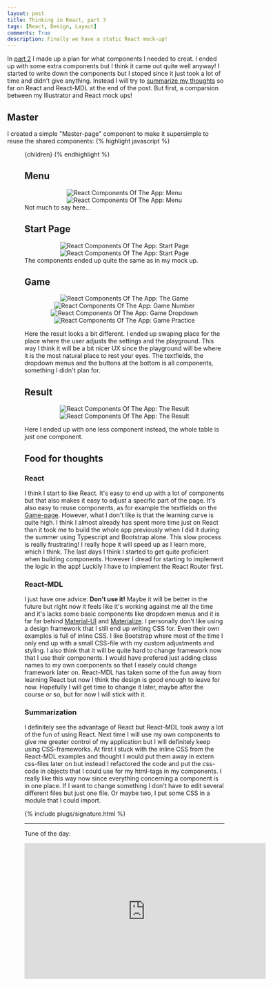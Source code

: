 ```yaml
---
layout: post
title: Thinking in React, part 3
tags: [React, Design, Layout]
comments: True
description: Finally we have a static React mock-up!
---
```

In [part 2](/thinking-in-react-pt2/) I made up a plan for what components I needed to creat. I ended up with some extra components but I think it came out quite well anyway! I started to write down the components but I stoped since it just took a lot of time and didn't give anything. Instead I will try to [summarize my thoughts](#food-for-thoughts) so far on React and React-MDL at the end of the post. But first, a comparsion between my Illustrator and React mock ups!

## Master
I created a simple "Master-page" component to make it supersimple to reuse the shared components:
{% highlight javascript %}
<Layout fixedHeader>
  <CustomHeader />
  <Menu />
  <Content>
    <Container>
      {children}
    </Container>
  </Content>
</Layout>
{% endhighlight %}

<h2>Menu</h2>
<div style="display: flex; flex-wrap: wrap; justify-content: space-around; ">
  <img src="https://raw.githubusercontent.com/OskarKlintrotSkolarbeteWP14/2dv607.oskarklintrot.se/gh-pages/public/pics/figurkoder_react_menu.gif" alt="React Components Of The App: Menu">
  <img src="https://raw.githubusercontent.com/OskarKlintrotSkolarbeteWP14/2dv607.oskarklintrot.se/gh-pages/public/pics/screenshots_2015-12-08/menu.png" alt="React Components Of The App: Menu">
</div>
Not much to say here...

<h2>Start Page</h2>
<div style="display: flex; flex-wrap: wrap; justify-content: space-around; ">
  <img src="https://raw.githubusercontent.com/OskarKlintrotSkolarbeteWP14/2dv607.oskarklintrot.se/gh-pages/public/pics/figurkoder_react_start.gif" alt="React Components Of The App: Start Page">
  <img src="https://raw.githubusercontent.com/OskarKlintrotSkolarbeteWP14/2dv607.oskarklintrot.se/gh-pages/public/pics/screenshots_2015-12-08/startPage.png" alt="React Components Of The App: Start Page">
</div>
The components ended up quite the same as in my mock up.

## Game
<div style="display: flex; flex-wrap: wrap; justify-content: space-around; ">
<img src="https://raw.githubusercontent.com/OskarKlintrotSkolarbeteWP14/2dv607.oskarklintrot.se/gh-pages/public/pics/figurkoder_react_game.gif" alt="React Components Of The App: The Game">
<img src="https://raw.githubusercontent.com/OskarKlintrotSkolarbeteWP14/2dv607.oskarklintrot.se/gh-pages/public/pics/screenshots_2015-12-08/gameNum.png" alt="React Components Of The App: Game Number">
<img src="https://raw.githubusercontent.com/OskarKlintrotSkolarbeteWP14/2dv607.oskarklintrot.se/gh-pages/public/pics/screenshots_2015-12-08/gameDrop.png" alt="React Components Of The App: Game Dropdown">
<img src="https://raw.githubusercontent.com/OskarKlintrotSkolarbeteWP14/2dv607.oskarklintrot.se/gh-pages/public/pics/screenshots_2015-12-08/gamePractice.png" alt="React Components Of The App: Game Practice">
</div>

Here the result looks a bit different. I ended up swaping place for the place where the user adjusts the settings and the playground. This way I think it will be a bit nicer UX since the playground will be where it is the most natural place to rest your eyes. The textfields, the dropdown menus and the buttons at the bottom is all components, something I didn't plan for.

## Result
<div style="display: flex; flex-wrap: wrap; justify-content: space-around; ">
  <img src="https://raw.githubusercontent.com/OskarKlintrotSkolarbeteWP14/2dv607.oskarklintrot.se/gh-pages/public/pics/figurkoder_react_result.gif" alt="React Components Of The App: The Result">
  <img src="https://raw.githubusercontent.com/OskarKlintrotSkolarbeteWP14/2dv607.oskarklintrot.se/gh-pages/public/pics/screenshots_2015-12-08/result.png" alt="React Components Of The App: The Result">
</div>

Here I ended up with one less component instead, the whole table is just one component.


## Food for thoughts
### React
I think I start to like React. It's easy to end up with a lot of components but that also makes it easy to adjust a specific part of the page. It's also easy to reuse components, as for example the textfields on the [Game-page](#game). However, what I don't like is that the learning curve is quite high. I think I almost already has spent more time just on React than it took me to build the whole app previously when I did it during the summer using Typescript and Bootstrap alone. This slow process is really frustrating! I really hope it will speed up as I learn more, which I think. The last days I think I started to get quite proficient when building components. However I dread for starting to implement the logic in the app! Luckily I have to implement the React Router first.

### React-MDL
I just have one advice: <strong>Don't use it!</strong> Maybe it will be better in the future but right now it feels like it's working against me all the time and it's lacks some basic components like dropdown menus and it is far far behind [Material-UI](http://www.material-ui.com/) and [Materialize](http://materializecss.com/). I personally don't like using a design framework that I still end up writing CSS for. Even their own examples is full of inline CSS. I like Bootstrap where most of the time I only end up with a small CSS-file with my custom adjustments and styling. I also think that it will be quite hard to change framework now that I use their components. I would have prefered just adding class names to my own components so that I easely could change framework later on. React-MDL has taken some of the fun away from learning React but now I think the design is good enough to leave for now. Hopefully I will get time to change it later, maybe after the course or so, but for now I will stick with it.

### Summarization
I definitely see the advantage of React but React-MDL took away a lot of the fun of using React. Next time I will use my own components to give me greater control of my application but I will definitely keep using CSS-frameworks. At first I stuck with the inline CSS from the React-MDL examples and thought I would put them away in extern css-files later on but instead I refactored the code and put the css-code in objects that I could use for my html-tags in my components. I really like this way now since everything concerning a component is in one place. If I want to change something I don't have to edit several different files but just one file. Or maybe two, I put some CSS in a module that I could import.

{% include plugs/signature.html %}  

__________

Tune of the day:  
<iframe width="560" height="315" src="https://www.youtube.com/embed/vmLo3HKl69E" frameborder="0" allowfullscreen></iframe>
